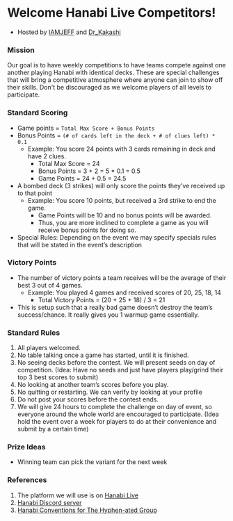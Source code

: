 # Welcome Hanabi Live Competitors!
* Hosted by [IAMJEFF](https://github.com/iamwhoiamhahaha) and [Dr_Kakashi](https://github.com/Dr-Kakashi)

### Mission
Our goal is to have weekly competitions to have teams compete against one another playing Hanabi with identical decks.  These are special challenges that will bring a competitive atmosphere where anyone can join to show off their skills.  Don't be discouraged as we welcome players of all levels to participate.

### Standard Scoring
* Game points = `Total Max Score + Bonus Points`
* Bonus Points = `(# of cards left in the deck + # of clues left) * 0.1`
  * Example: You score 24 points with 3 cards remaining in deck and have 2 clues.
    * Total Max Score = 24
    * Bonus Points = 3 + 2 = 5 * 0.1 = 0.5
    * Game Points = 24 + 0.5 = 24.5
* A bombed deck (3 strikes) will only score the points they’ve received up to that point
  * Example: You score 10 points, but received a 3rd strike to end the game.
    * Game Points will be 10 and no bonus points will be awarded.  
    * Thus, you are more inclined to complete a game as you will receive bonus points for doing so. 
* Special Rules:  Depending on the event we may specify specials rules that will be stated in the event’s description

### Victory Points
* The number of victory points a team receives will be the average of their best 3 out of 4 games.
  * Example: You played 4 games and received scores of 20, 25, 18, 14
    * Total Victory Points = (20 + 25 + 18) / 3 = 21
* This is setup such that a really bad game doesn’t destroy the team’s success/chance.  It really gives you 1 warmup game essentially.

### Standard Rules
1.	All players welcomed.
2.	No table talking once a game has started, until it is finished.
3.	No seeing decks before the contest. We will present seeds on day of competition.
(Idea: Have no seeds and just have players play/grind their top 3 best scores to submit)
4.	No looking at another team’s scores before you play.
5.	No quitting or restarting.  We can verify by looking at your profile
6.	Do not post your scores before the contest ends.
7.	We will give 24 hours to complete the challenge on day of event, so everyone around the whole world are encouraged to participate.  (Idea hold the event over a week for players to do at their convenience and submit by a certain time) 

### Prize Ideas
* Winning team can pick the variant for the next week

### References
1. The platform we will use is on <a href="https://hanabi.live" rel="nofollow">Hanabi Live</a>
2. <a href="https://discord.gg/FADvkJp" rel="nofollow">Hanabi Discord server</a>
3. <a href="https://github.com/Zamiell/hanabi-conventions" rel="nofollow">Hanabi Conventions for The Hyphen-ated Group</a>

<br/>
